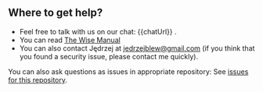 
## Where to get help?

- Feel free to talk with us on our chat: {{chatUrl}} .
- You can read [The Wise Manual]({{manualUrl}})
- You can also contact Jędrzej at jedrzejblew@gmail.com (if you think that you found a security issue, please contact me quickly).

You can also ask questions as issues in appropriate repository: See [issues for this repository](https://github.com/{githubOrgName}/{repositoryName}/issues).

